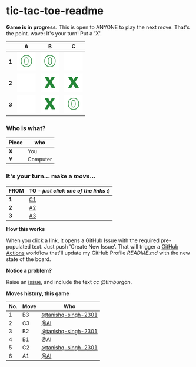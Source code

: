 # tic-tac-toe-readme

**Game is in progress.** This is open to ANYONE to play the next move. That's the point. wave: It's your turn! Put a 'X'.



||A|B|C|
|-|:-:|:-:|:-:|
|**1**|![](./images/green/0.png)|![](./images/green/0.png)|![](./images/green/blank.png)|
|**2**|![](./images/green/blank.png)|![](./images/green/1.png)|![](./images/green/1.png)|
|**3**|![](./images/green/blank.png)|![](./images/green/1.png)|![](./images/green/0.png)|


### **Who is what?**
|Piece|who|
|-|-|
|**X**|You|
|**Y**|Computer|


### **It's your turn... make a _move_...**

|FROM|TO - _just click one of the links_ :)|
|-|-|
|**1**|<a target="_blank" rel="noopener" href="https://github.com/tanishq-singh-2301/tic-tac-toe-readme/issues/new?title=_ttt_move_c1_..''::':._&labels=make+move&body=Jush+push+'Submit+new+issue'.+You+don't+need+to+do+anything+else.">C1</a>|
|**2**|<a target="_blank" rel="noopener" href="https://github.com/tanishq-singh-2301/tic-tac-toe-readme/issues/new?title=_ttt_move_a2_..''::':._&labels=make+move&body=Jush+push+'Submit+new+issue'.+You+don't+need+to+do+anything+else.">A2</a>|
|**3**|<a target="_blank" rel="noopener" href="https://github.com/tanishq-singh-2301/tic-tac-toe-readme/issues/new?title=_ttt_move_a3_..''::':._&labels=make+move&body=Jush+push+'Submit+new+issue'.+You+don't+need+to+do+anything+else.">A3</a>|


**How this works**

When you click a link, it opens a GitHub Issue with the required pre-populated text. Just push 'Create New Issue'. That will trigger a [GitHub Actions](https://github.blog/2020-07-03-github-action-hero-casey-lee/) workflow that'll update my GitHub Profile _README.md_ with the new state of the board.


**Notice a problem?**

Raise an [issue](https://github.com/timburgan/timburgan/issues), and include the text _cc @timburgan_.


**Moves history, this game**

|No.|Move|Who|
|-|-|-|
|1|B3|[@tanishq-singh-2301](https://github.com/tanishq-singh-2301)|
|2|C3|[@AI](https://github.com/tanishq-singh-2301/tic-tac-toe-readme)|
|3|B2|[@tanishq-singh-2301](https://github.com/tanishq-singh-2301)|
|4|B1|[@AI](https://github.com/tanishq-singh-2301/tic-tac-toe-readme)|
|5|C2|[@tanishq-singh-2301](https://github.com/tanishq-singh-2301)|
|6|A1|[@AI](https://github.com/tanishq-singh-2301/tic-tac-toe-readme)|

